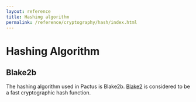 ```yaml
---
layout: reference
title: Hashing algorithm
permalink: /reference/cryptography/hash/index.html
---
```


# Hashing Algorithm

## Blake2b

The hashing algorithm used in Pactus is Blake2b. [Blake2](https://www.blake2.net/) is considered to be
a fast cryptographic hash function.

